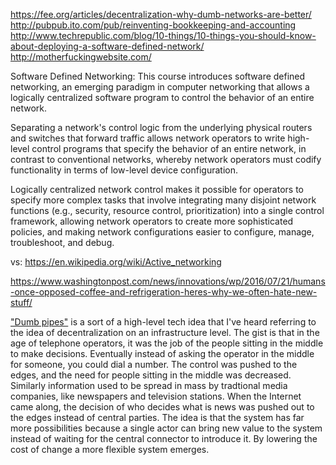 https://fee.org/articles/decentralization-why-dumb-networks-are-better/
http://pubpub.ito.com/pub/reinventing-bookkeeping-and-accounting
http://www.techrepublic.com/blog/10-things/10-things-you-should-know-about-deploying-a-software-defined-network/
http://motherfuckingwebsite.com/


Software Defined Networking:
This course introduces software defined networking, an emerging paradigm in computer networking that allows a logically centralized software program to control the behavior of an entire network.  

Separating a network's control logic from the underlying physical routers and switches that forward traffic allows network operators to write high-level control programs that specify the behavior of an entire network, in contrast to conventional networks, whereby network operators must codify functionality in terms of low-level device configuration.  

Logically centralized network control makes it possible for operators to specify more complex tasks that involve integrating many disjoint network functions (e.g., security, resource control, prioritization) into a single control framework, allowing network operators to create more sophisticated policies, and making network configurations easier to configure, manage, troubleshoot, and debug. 

vs: https://en.wikipedia.org/wiki/Active_networking

https://www.washingtonpost.com/news/innovations/wp/2016/07/21/humans-once-opposed-coffee-and-refrigeration-heres-why-we-often-hate-new-stuff/

["Dumb pipes"](https://en.wikipedia.org/wiki/Dumb_pipe) is a sort of a high-level tech idea that I've heard referring to the idea of decentralization on an infrastructure level. The gist is that in the age of telephone operators, it was the job of the people sitting in the middle to make decisions. Eventually instead of asking the operator in the middle for someone, you could dial a number. The control was pushed to the edges, and the need for people sitting in the middle was decreased. Similarly information used to be spread in mass by tradtional media companies, like newspapers and television stations. When the Internet came along, the decision of who decides what is news was pushed out to the edges instead of central parties. The idea is that the system has far more possibilities because a single actor can bring new value to the system instead of waiting for the central connector to introduce it. By lowering the cost of change a more flexible system emerges.

